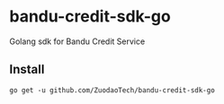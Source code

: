 # bandu-credit-sdk-go
Golang sdk for Bandu Credit Service

## Install

`go get -u github.com/ZuodaoTech/bandu-credit-sdk-go`

